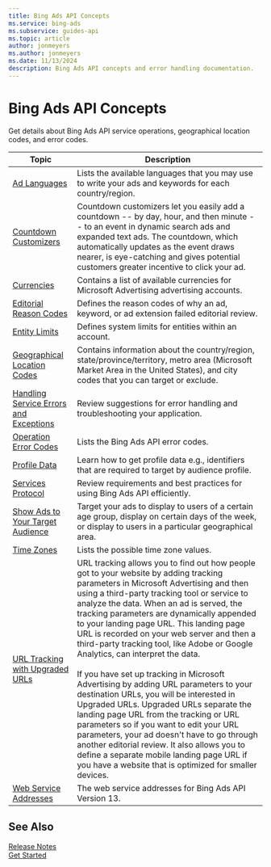 ```yaml
---
title: Bing Ads API Concepts
ms.service: bing-ads
ms.subservice: guides-api
ms.topic: article
author: jonmeyers
ms.author: jonmeyers
ms.date: 11/13/2024
description: Bing Ads API concepts and error handling documentation.
---
```

# Bing Ads API Concepts

Get details about Bing Ads API service operations, geographical location codes, and error codes.

|Topic|Description|
|---------|---------------|
|[Ad Languages](ad-languages.md)|Lists the available languages that you may use to write your ads and keywords for each country/region.|
|[Countdown Customizers](countdown-customizers.md)|Countdown customizers let you easily add a countdown -- by day, hour, and then minute -- to an event in dynamic search ads and expanded text ads. The countdown, which automatically updates as the event draws nearer, is eye-catching and gives potential customers greater incentive to click your ad.|
|[Currencies](currencies.md)|Contains a list of available currencies for Microsoft Advertising advertising accounts.|
|[Editorial Reason Codes](editorial-failure-reason-codes.md)|Defines the reason codes of why an ad, keyword, or ad extension failed editorial review.|
|[Entity Limits](entity-hierarchy-limits.md)|Defines system limits for entities within an account.|
|[Geographical Location Codes](geographical-location-codes.md)|Contains information about the country/region, state/province/territory, metro area (Microsoft Market Area in the United States), and city codes that you can target or exclude.|
|[Handling Service Errors and Exceptions](handle-service-errors-exceptions.md)|Review suggestions for error handling and troubleshooting your application.|
|[Operation Error Codes](operation-error-codes.md)|Lists the Bing Ads API error codes.|
|[Profile Data](profile-data-files.md)|Learn how to get profile data e.g., identifiers that are required to target by audience profile.|
|[Services Protocol](services-protocol.md)|Review requirements and best practices for using Bing Ads API efficiently.|
|[Show Ads to Your Target Audience](show-ads-target-audience.md)|Target your ads to display to users of a certain age group, display on certain days of the week, or display to users in a particular geographical area.|
|[Time Zones](time-zones.md)|Lists the possible time zone values.|
|[URL Tracking with Upgraded URLs](url-tracking-upgraded-urls.md)|URL tracking allows you to find out how people got to your website by adding tracking parameters in Microsoft Advertising and then using a third-party tracking tool or service to analyze the data. When an ad is served, the tracking parameters are dynamically appended to your landing page URL. This landing page URL is recorded on your web server and then a third-party tracking tool, like Adobe or Google Analytics, can interpret the data.<br/><br/>If you have set up tracking in Microsoft Advertising by adding URL parameters to your destination URLs, you will be interested in Upgraded URLs. Upgraded URLs separate the landing page URL from the tracking or URL parameters so if you want to edit your URL parameters, your ad doesn't have to go through another editorial review. It also allows you to define a separate mobile landing page URL if you have a website that is optimized for smaller devices.|
|[Web Service Addresses](web-service-addresses.md)|The web service addresses for Bing Ads API Version 13.|

## See Also

[Release Notes](release-notes.md)  
[Get Started](get-started.md)  
